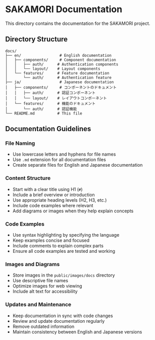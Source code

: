 # SAKAMORI Documentation

This directory contains the documentation for the SAKAMORI project.

## Directory Structure

```
docs/
├── en/                 # English documentation
│   ├── components/     # Component documentation
│   │   ├── auth/      # Authentication components
│   │   └── layout/    # Layout components
│   └── features/      # Feature documentation
│       └── auth/      # Authentication feature
├── ja/                 # Japanese documentation
│   ├── components/     # コンポーネントのドキュメント
│   │   ├── auth/      # 認証コンポーネント
│   │   └── layout/    # レイアウトコンポーネント
│   └── features/      # 機能のドキュメント
│       └── auth/      # 認証機能
└── README.md          # This file
```

## Documentation Guidelines

### File Naming
- Use lowercase letters and hyphens for file names
- Use `.md` extension for all documentation files
- Create separate files for English and Japanese documentation

### Content Structure
- Start with a clear title using H1 (`#`)
- Include a brief overview or introduction
- Use appropriate heading levels (H2, H3, etc.)
- Include code examples where relevant
- Add diagrams or images when they help explain concepts

### Code Examples
- Use syntax highlighting by specifying the language
- Keep examples concise and focused
- Include comments to explain complex parts
- Ensure all code examples are tested and working

### Images and Diagrams
- Store images in the `public/images/docs` directory
- Use descriptive file names
- Optimize images for web viewing
- Include alt text for accessibility

### Updates and Maintenance
- Keep documentation in sync with code changes
- Review and update documentation regularly
- Remove outdated information
- Maintain consistency between English and Japanese versions
